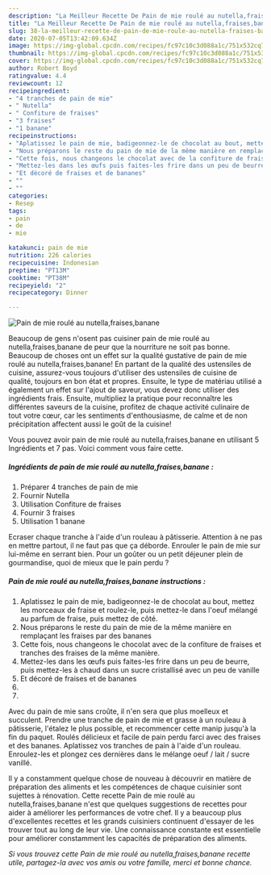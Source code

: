 ```yaml
---
description: "La Meilleur Recette De Pain de mie roulé au nutella,fraises,banane"
title: "La Meilleur Recette De Pain de mie roulé au nutella,fraises,banane"
slug: 38-la-meilleur-recette-de-pain-de-mie-roule-au-nutella-fraises-banane
date: 2020-07-05T13:42:09.634Z
image: https://img-global.cpcdn.com/recipes/fc97c10c3d088a1c/751x532cq70/pain-de-mie-roule-au-nutellafraisesbanane-photo-principale-de-la-recette.jpg
thumbnail: https://img-global.cpcdn.com/recipes/fc97c10c3d088a1c/751x532cq70/pain-de-mie-roule-au-nutellafraisesbanane-photo-principale-de-la-recette.jpg
cover: https://img-global.cpcdn.com/recipes/fc97c10c3d088a1c/751x532cq70/pain-de-mie-roule-au-nutellafraisesbanane-photo-principale-de-la-recette.jpg
author: Robert Boyd
ratingvalue: 4.4
reviewcount: 12
recipeingredient:
- "4 tranches de pain de mie"
- " Nutella"
- " Confiture de fraises"
- "3 fraises"
- "1 banane"
recipeinstructions:
- "Aplatissez le pain de mie, badigeonnez-le de chocolat au bout, mettez les morceaux de fraise et roulez-le, puis mettez-le dans l&#39;oeuf mélangé au parfum de fraise, puis mettez de côté."
- "Nous préparons le reste du pain de mie de la même manière en remplaçant les fraises par des bananes"
- "Cette fois, nous changeons le chocolat avec de la confiture de fraises et tranches des fraises de la même manière."
- "Mettez-les dans les œufs puis faites-les frire dans un peu de beurre, puis mettez-les à chaud dans un sucre cristallisé avec un peu de vanille"
- "Et décoré de fraises et de bananes"
- ""
- ""
categories:
- Resep
tags:
- pain
- de
- mie

katakunci: pain de mie 
nutrition: 226 calories
recipecuisine: Indonesian
preptime: "PT13M"
cooktime: "PT38M"
recipeyield: "2"
recipecategory: Dinner

---
```



![Pain de mie roulé au nutella,fraises,banane](https://img-global.cpcdn.com/recipes/fc97c10c3d088a1c/751x532cq70/pain-de-mie-roule-au-nutellafraisesbanane-photo-principale-de-la-recette.jpg)

Beaucoup de gens n'osent pas cuisiner pain de mie roulé au nutella,fraises,banane de peur que la nourriture ne soit pas bonne. Beaucoup de choses ont un effet sur la qualité gustative de pain de mie roulé au nutella,fraises,banane! En partant de la qualité des ustensiles de cuisine, assurez-vous toujours d'utiliser des ustensiles de cuisine de qualité, toujours en bon état et propres. Ensuite, le type de matériau utilisé a également un effet sur l'ajout de saveur, vous devez donc utiliser des ingrédients frais. Ensuite, multipliez la pratique pour reconnaître les différentes saveurs de la cuisine, profitez de chaque activité culinaire de tout votre cœur, car les sentiments d'enthousiasme, de calme et de non précipitation affectent aussi le goût de la cuisine!

<!--inarticleads1-->

Vous pouvez avoir pain de mie roulé au nutella,fraises,banane en utilisant 5 Ingrédients et 7 pas. Voici comment vous faire cette.

##### Ingrédients de pain de mie roulé au nutella,fraises,banane :

1. Préparer 4 tranches de pain de mie
1. Fournir  Nutella
1. Utilisation  Confiture de fraises
1. Fournir 3 fraises
1. Utilisation 1 banane


Ecraser chaque tranche à l&#39;aide d&#39;un rouleau à pâtisserie. Attention à ne pas en mettre partout, il ne faut pas que ça déborde. Enrouler le pain de mie sur lui-même en serrant bien. Pour un goûter ou un petit déjeuner plein de gourmandise, quoi de mieux que le pain perdu ? 

<!--inarticleads2-->

##### Pain de mie roulé au nutella,fraises,banane instructions :

1. Aplatissez le pain de mie, badigeonnez-le de chocolat au bout, mettez les morceaux de fraise et roulez-le, puis mettez-le dans l&#39;oeuf mélangé au parfum de fraise, puis mettez de côté.
1. Nous préparons le reste du pain de mie de la même manière en remplaçant les fraises par des bananes
1. Cette fois, nous changeons le chocolat avec de la confiture de fraises et tranches des fraises de la même manière.
1. Mettez-les dans les œufs puis faites-les frire dans un peu de beurre, puis mettez-les à chaud dans un sucre cristallisé avec un peu de vanille
1. Et décoré de fraises et de bananes
1. 
1. 


Avec du pain de mie sans croûte, il n&#39;en sera que plus moelleux et succulent. Prendre une tranche de pain de mie et grasse à un rouleau à pâtisserie, l&#39;étalez le plus possible, et recommencer cette manip jusqu&#39;à la fin du paquet. Roulés délicieux et facile de pain perdu farci avec des fraises et des bananes. Aplatissez vos tranches de pain à l&#39;aide d&#39;un rouleau. Enroulez-les et plongez ces dernières dans le mélange oeuf / lait / sucre vanillé. 

<!--inarticleads1-->

<p>
Il y a constamment quelque chose de nouveau à découvrir en matière de préparation des aliments et les compétences de chaque cuisinier sont sujettes à rénovation. Cette recette Pain de mie roulé au nutella,fraises,banane n'est que quelques suggestions de recettes pour aider à améliorer les performances de votre chef. Il y a beaucoup plus d'excellentes recettes et les grands cuisiniers continuent d'essayer de les trouver tout au long de leur vie. Une connaissance constante est essentielle pour améliorer constamment les capacités de préparation des aliments.
</p>

<p>
<i>Si vous trouvez cette Pain de mie roulé au nutella,fraises,banane recette utile, partagez-la avec vos amis ou votre famille, merci et bonne chance.</i>
</p>
